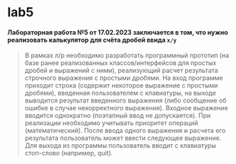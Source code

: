 # lab5

#### Лабораторная работа №5 от 17.02.2023 заключается в том, что нужно реализовать калькулятор для счёта дробей ввида `x/y`
> В рамках л/р необходимо разработать программный прототип (на базе ранее реализованных классов/интерфейсов для простых дробей и выражений с ними), реализующий расчет результата строчного выражения с простыми дробями. На вход программе приходит строка (содержит некоторое выражение с простыми дробями), введенная пользователем с клавиатуры, на выходе выводится результат введенного выражения (либо сообщение об ошибке в случае некорректного выражения). Входное выражение вводится однократно (поэтапный ввод не допускается). При реализации необходимо учитывать приоритет операций (математический). После ввода одного выражения и расчета его результата пользователь может ввести следующее выражение. Для выхода из программы пользователь вводит с клавиатуры стоп-слово (например, quit).

